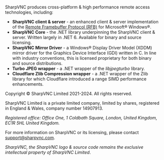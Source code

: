 SharpVNC produces cross-platform & high performance remote access technologies, including:

- **SharpVNC client & server** - an enhanced client & server implementation of the [Remote Framebuffer Protocol (RFB)](https://datatracker.ietf.org/doc/html/rfc6143) for Microsoft® Windows®.
- **SharpVNC Core** - the .NET library underpinning the SharpVNC client & server. Written largely in .NET 6. Available for binary and source licensing.
- **SharpVNC Mirror Driver** - a Windows® Display Driver Model (XDDM) mirror driver for the Graphics Device Interface (GDI) written in C. In line with industry conventions, this is licensed proprietary for both binary and source distributions.
- **Turbo JPEG wrapper** - a .NET wrapper of the _libjpegturbo_ library.
- **Cloudflare Zlib Compression wrapper** - a .NET wrapper of the Zlib library for which Cloudflare introduced a range SIMD performance enhancements.

Copyright © SharpVNC Limited 2021-2024. All rights reserved.

SharpVNC Limited is a private limited company, limited by shares, registered in England & Wales, company number 14907913.

_Registered office: Office One, 1 Coldbath Square, London, United Kingdom, EC1R 5HL United Kingdom._

For more information on SharpVNC or its licensing, please contact [support@sharpvnc.com](mailto:support@sharpvnc.com).

_SharpVNC, the SharpVNC logo & source code remains the exclusive intellectual property of SharpVNC Limited_.
